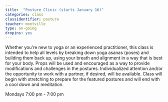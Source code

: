 ```yaml
---
title:  "Posture Clinic (starts January 16)"
categories: class
classidentifier: posture
teacher: montville
type: on-going
dropins: yes
---
```

Whether you're new to yoga or an experienced practitioner, this class is intended to help all levels by breaking down yoga asanas (poses) and building them back up, using your breath and alignment in a way that is best for your body. Props will be used and encouraged as a way to provide modifications and challenges in the postures. Individualized attention and/or the opportunity to work with a partner, if desired, will be available. Class will begin with stretching to prepare for the featured postures and will end with a cool down and meditation.

Mondays 7:00 pm - 7:00 pm
